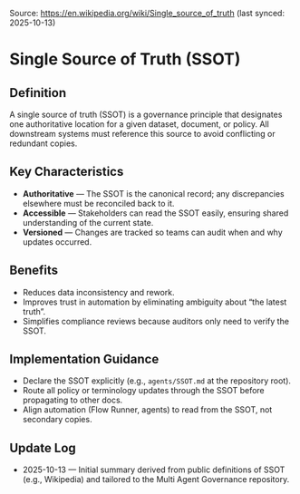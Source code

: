 Source: https://en.wikipedia.org/wiki/Single_source_of_truth (last synced: 2025-10-13)

# Single Source of Truth (SSOT)

## Definition
A single source of truth (SSOT) is a governance principle that designates one authoritative location for a given dataset, document, or policy. All downstream systems must reference this source to avoid conflicting or redundant copies.

## Key Characteristics
- **Authoritative** — The SSOT is the canonical record; any discrepancies elsewhere must be reconciled back to it.
- **Accessible** — Stakeholders can read the SSOT easily, ensuring shared understanding of the current state.
- **Versioned** — Changes are tracked so teams can audit when and why updates occurred.

## Benefits
- Reduces data inconsistency and rework.
- Improves trust in automation by eliminating ambiguity about “the latest truth”.
- Simplifies compliance reviews because auditors only need to verify the SSOT.

## Implementation Guidance
- Declare the SSOT explicitly (e.g., `agents/SSOT.md` at the repository root).
- Route all policy or terminology updates through the SSOT before propagating to other docs.
- Align automation (Flow Runner, agents) to read from the SSOT, not secondary copies.

## Update Log
- 2025-10-13 — Initial summary derived from public definitions of SSOT (e.g., Wikipedia) and tailored to the Multi Agent Governance repository.
